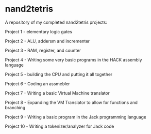 # nand2tetris
A repository of my completed nand2tetris projects:

Project 1 - elementary logic gates

Project 2 - ALU, addersm and incrementer

Project 3 - RAM, register, and counter

Project 4 - Writing some very basic programs in the HACK assembly language

Project 5 - building the CPU and putting it all together

Project 6 - Coding an assmebler

Project 7 - Writing a basic Virtual Machine translator

Project 8 - Expanding the VM Translator to allow for functions and branching

Project 9 - Writing a basic program in the Jack programming language

Project 10 - Writing a tokenizer/analyzer for Jack code

